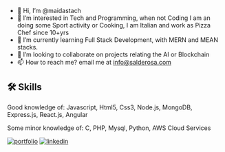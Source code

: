 - 👋 Hi, I’m @maidastach
- 👀 I’m interested in Tech and Programming, when not Coding I am an doing some Sport activity or Cooking, I am Italian and work as Pizza Chef since 10+yrs
- 🌱 I’m currently learning Full Stack Development, with MERN and MEAN stacks. 
- 💞️ I’m looking to collaborate on projects relating the AI or Blockchain
- 📫 How to reach me? email me at info@salderosa.com

## 🛠 Skills
Good knowledge of:
Javascript,
Html5,
Css3,
Node.js,
MongoDB,
Express.js,
React.js,
Angular

Some minor knowledge of:
C,
PHP,
Mysql,
Python,
AWS Cloud Services


[![portfolio](https://img.shields.io/badge/my_portfolio-000?style=for-the-badge&logo=ko-fi&logoColor=white)](https://salderosa.com/)
[![linkedin](https://img.shields.io/badge/linkedin-0A66C2?style=for-the-badge&logo=linkedin&logoColor=white)](https://www.linkedin.com/in/salvatore-de-rosa-270717/)

<!---
maidastach/maidastach is a ✨ special ✨ repository because its `README.md` (this file) appears on your GitHub profile.
You can click the Preview link to take a look at your changes.
--->
